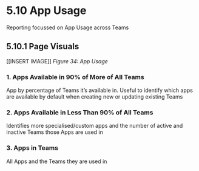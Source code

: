 # 5.10 App Usage
Reporting focussed on App Usage across Teams

## 5.10.1 Page Visuals

[[INSERT IMAGE]] *Figure 34: App Usage*

### 1.	Apps Available in 90% of More of All Teams
App by percentage of Teams it’s available in. Useful to identify which apps are available by default when creating new or updating existing Teams

### 2.	Apps Available in Less Than 90% of All Teams
Identifies more specialised/custom apps and the number of active and inactive Teams those Apps are used in

### 3.	Apps in Teams
All Apps and the Teams they are used in
